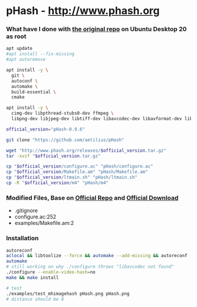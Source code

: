 # pHash - http://www.phash.org

### What have I done with [the original repo](https://github.com/aetilius/pHash) on Ubuntu Desktop 20 as root
```bash
apt update
#apt install --fix-missing
#apt autoremove

apt install -y \
  git \
  autoconf \
  automake \
  build-essential \
  cmake

apt install -y \
  cimg-dev libpthread-stubs0-dev ffmpeg \
  libpng-dev libjpeg-dev libtiff-dev libavcodec-dev libavformat-dev libavutil-dev libswscale-dev libsndfile1-dev libsamplerate0-dev libmpg123-dev

official_version="pHash-0.9.6"

git clone "https://github.com/aetilius/pHash"

wget "http://www.phash.org/releases/$official_version.tar.gz"
tar -xvzf "$official_version.tar.gz"

cp "$official_version/configure.ac" "pHash/configure.ac"
cp "$official_version/Makefile.am" "pHash/Makefile.am"
cp "$official_version/ltmain.sh" "pHash/ltmain.sh"
cp -R "$official_version/m4" "pHash/m4"
```

### Modified Files, Base on [Official Repo](https://github.com/aetilius/pHash) and [Official Download](http://www.phash.org/releases/pHash-0.9.6.tar.gz)
- .gitignore
- configure.ac:252
- examples/Makefile.am:2

### Installation
```bash
autoreconf
aclocal && libtoolize --force && automake --add-missing && autoreconf
automake
# still working on why ./configure throws "libavcodec not found"
./configure --enable-video-hash=no
make && make install

# test
./examples/test_mhimagehash pHash.png pHash.png
# distance should be 0
```
